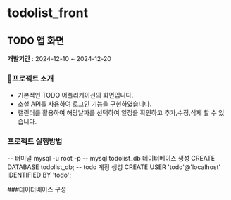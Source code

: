 # todolist_front
## TODO 앱 화면
**개발기간** : 2024-12-10 ~ 2024-12-20

### 📢프로젝트 소개
- 기본적인 TODO 어플리케이션의 화면입니다.
- 소셜 API를 사용하여 로그인 기능을 구현하였습니다.
- 캘린더를 활용하여 해당날짜를 선택하여 일정을 확인하고
  추가,수정,삭제 할 수 있습니다.

### 프로젝트 실행방법
-- 터미널 
mysql -u root -p
-- mysql todolist_db 데이터베이스 생성
CREATE DATABASE todolist_db;
-- todo 계정 생성
CREATE USER 'todo'@'localhost' IDENTIFIED BY 'todo';

###데이터베이스 구성

